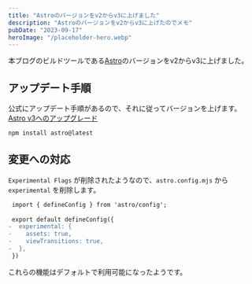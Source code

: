 ```yaml
---
title: "Astroのバージョンをv2からv3に上げました"
description: "Astroのバージョンをv2からv3に上げたのでメモ"
pubDate: "2023-09-17"
heroImage: "/placeholder-hero.webp"
---
```


本ブログのビルドツールである[Astro](https://astro.build/)のバージョンをv2からv3に上げました。

## アップデート手順

公式にアップデート手順があるので、それに従ってバージョンを上げます。
[Astro v3へのアップグレード](https://docs.astro.build/en/guides/upgrade-to/v3/)

```bash
npm install astro@latest
```

## 変更への対応

`Experimental Flags` が削除されたようなので、`astro.config.mjs` から `experimental` を削除します。

```diff
 import { defineConfig } from 'astro/config';
 
 export default defineConfig({
-  experimental: {
-    assets: true,
-    viewTransitions: true,
-  },
 })
```

これらの機能はデフォルトで利用可能になったようです。
